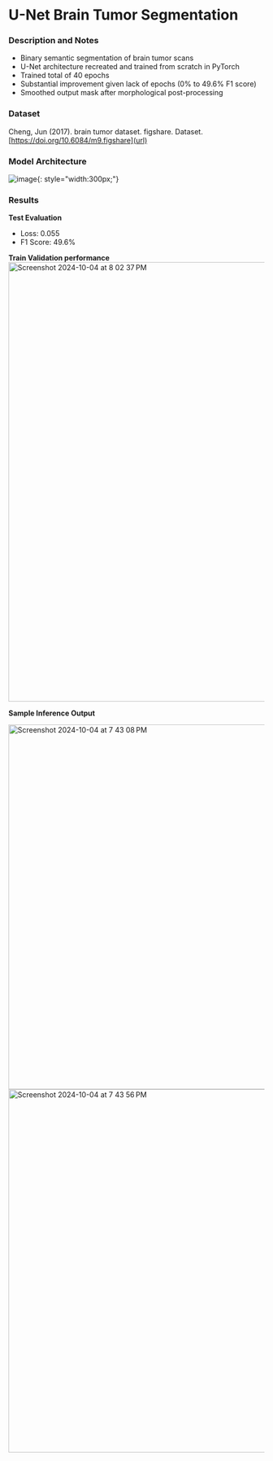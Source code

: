 # U-Net Brain Tumor Segmentation
### Description and Notes
- Binary semantic segmentation of brain tumor scans
- U-Net architecture recreated and trained from scratch in PyTorch
- Trained total of 40 epochs
- Substantial improvement given lack of epochs (0% to 49.6% F1 score)
- Smoothed output mask after morphological post-processing

### Dataset
Cheng, Jun (2017). brain tumor dataset. figshare. Dataset. [https://doi.org/10.6084/m9.figshare](url)

### Model Architecture
![image](https://github.com/user-attachments/assets/8a946122-c6e0-478d-a099-0a60813abc18){: style="width:300px;"}

### Results
**Test Evaluation**
- Loss: 0.055
- F1 Score: 49.6%

**Train Validation performance**
<img width="864" alt="Screenshot 2024-10-04 at 8 02 37 PM" src="https://github.com/user-attachments/assets/40e2137a-ca0f-42f2-93cb-007fe91d4d79">


**Sample Inference Output**

<img width="717" alt="Screenshot 2024-10-04 at 7 43 08 PM" src="https://github.com/user-attachments/assets/391276ba-eb28-4c46-990c-a935ffffec9e">

<img width="714" alt="Screenshot 2024-10-04 at 7 43 56 PM" src="https://github.com/user-attachments/assets/659b570e-602f-4266-994c-9e4a67cdf6bc">
